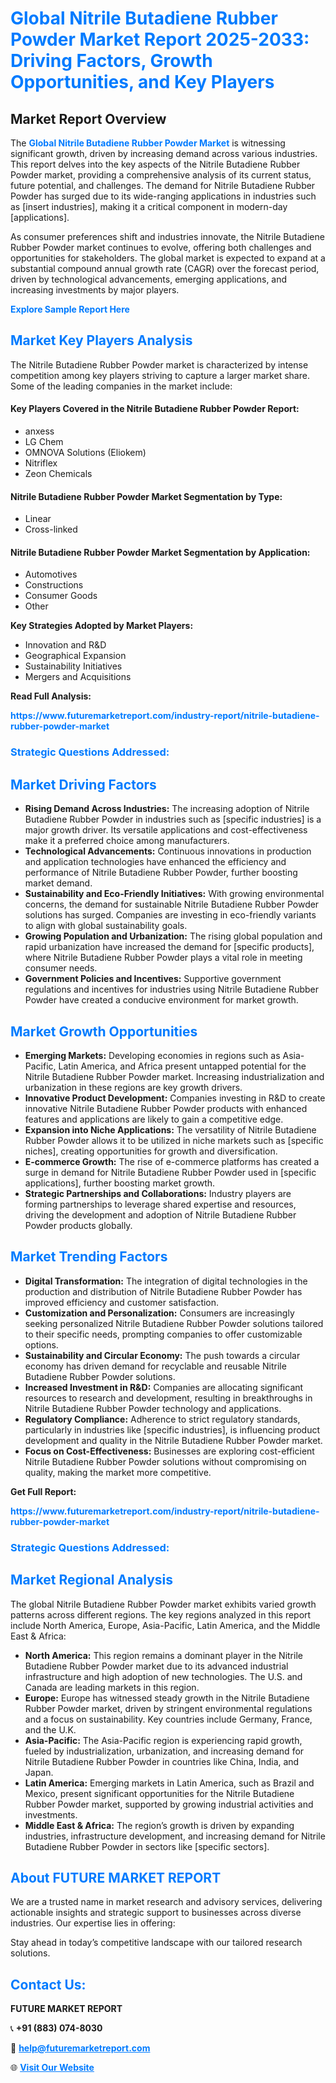 <h1 style="color: #007BFF;">Global Nitrile Butadiene Rubber Powder Market Report 2025-2033: Driving Factors, Growth Opportunities, and Key Players</h1>

<section id="overview">
<h2>Market Report Overview</h2>
<p>The <a href="https://www.futuremarketreport.com/industry-report/nitrile-butadiene-rubber-powder-market" style="color: #007BFF; text-decoration: none;"><strong>Global Nitrile Butadiene Rubber Powder Market</strong></a> is witnessing significant growth, driven by increasing demand across various industries. This report delves into the key aspects of the Nitrile Butadiene Rubber Powder market, providing a comprehensive analysis of its current status, future potential, and challenges. The demand for Nitrile Butadiene Rubber Powder has surged due to its wide-ranging applications in industries such as [insert industries], making it a critical component in modern-day [applications].</p>
<p>As consumer preferences shift and industries innovate, the Nitrile Butadiene Rubber Powder market continues to evolve, offering both challenges and opportunities for stakeholders. The global market is expected to expand at a substantial compound annual growth rate (CAGR) over the forecast period, driven by technological advancements, emerging applications, and increasing investments by major players.</p>
</section>

<section id="overview">
<p><a href="https://www.futuremarketreport.com/request-sample/reportId=87188" style="color: #007BFF; text-decoration: none;"><strong>Explore Sample Report Here</strong></a></p>
</section>

<section id="key-players">
<h2 style="color: #007BFF;">Market Key Players Analysis</h2>
<p>The Nitrile Butadiene Rubber Powder market is characterized by intense competition among key players striving to capture a larger market share. Some of the leading companies in the market include:</p>
<h4>Key Players Covered in the Nitrile Butadiene Rubber Powder Report:</h4>
<ul><li>anxess</li><li>LG Chem</li><li>OMNOVA Solutions (Eliokem)</li><li>Nitriflex</li><li>Zeon Chemicals</li></ul>
<h4>Nitrile Butadiene Rubber Powder Market Segmentation by Type:</h4>
<ul><li>Linear</li><li>Cross-linked</li></ul>

<h4>Nitrile Butadiene Rubber Powder Market Segmentation by Application:</h4>
<ul><li>Automotives</li><li>Constructions</li><li>Consumer Goods</li><li>Other</li></ul>
<p><strong>Key Strategies Adopted by Market Players:</strong></p>
<ul>
<li>Innovation and R&D</li>
<li>Geographical Expansion</li>
<li>Sustainability Initiatives</li>
<li>Mergers and Acquisitions</li>
</ul>
</section>

<section>
<p><strong>Read Full Analysis: </strong></p><a href="https://www.futuremarketreport.com/industry-report/nitrile-butadiene-rubber-powder-market" style="color: #007BFF; text-decoration: none;"><strong>https://www.futuremarketreport.com/industry-report/nitrile-butadiene-rubber-powder-market</strong></a>
<h3 style="color: #007BFF;">Strategic Questions Addressed:</h3>
</section>

<section id="driving-factors">
<h2 style="color: #007BFF;">Market Driving Factors</h2>
<ul>
<li><strong>Rising Demand Across Industries:</strong> The increasing adoption of Nitrile Butadiene Rubber Powder in industries such as [specific industries] is a major growth driver. Its versatile applications and cost-effectiveness make it a preferred choice among manufacturers.</li>
<li><strong>Technological Advancements:</strong> Continuous innovations in production and application technologies have enhanced the efficiency and performance of Nitrile Butadiene Rubber Powder, further boosting market demand.</li>
<li><strong>Sustainability and Eco-Friendly Initiatives:</strong> With growing environmental concerns, the demand for sustainable Nitrile Butadiene Rubber Powder solutions has surged. Companies are investing in eco-friendly variants to align with global sustainability goals.</li>
<li><strong>Growing Population and Urbanization:</strong> The rising global population and rapid urbanization have increased the demand for [specific products], where Nitrile Butadiene Rubber Powder plays a vital role in meeting consumer needs.</li>
<li><strong>Government Policies and Incentives:</strong> Supportive government regulations and incentives for industries using Nitrile Butadiene Rubber Powder have created a conducive environment for market growth.</li>
</ul>
</section>

<section id="growth-opportunities">
<h2 style="color: #007BFF;">Market Growth Opportunities</h2>
<ul>
<li><strong>Emerging Markets:</strong> Developing economies in regions such as Asia-Pacific, Latin America, and Africa present untapped potential for the Nitrile Butadiene Rubber Powder market. Increasing industrialization and urbanization in these regions are key growth drivers.</li>
<li><strong>Innovative Product Development:</strong> Companies investing in R&D to create innovative Nitrile Butadiene Rubber Powder products with enhanced features and applications are likely to gain a competitive edge.</li>
<li><strong>Expansion into Niche Applications:</strong> The versatility of Nitrile Butadiene Rubber Powder allows it to be utilized in niche markets such as [specific niches], creating opportunities for growth and diversification.</li>
<li><strong>E-commerce Growth:</strong> The rise of e-commerce platforms has created a surge in demand for Nitrile Butadiene Rubber Powder used in [specific applications], further boosting market growth.</li>
<li><strong>Strategic Partnerships and Collaborations:</strong> Industry players are forming partnerships to leverage shared expertise and resources, driving the development and adoption of Nitrile Butadiene Rubber Powder products globally.</li>
</ul>
</section>

<section id="trending-factors">
<h2 style="color: #007BFF;">Market Trending Factors</h2>
<ul>
<li><strong>Digital Transformation:</strong> The integration of digital technologies in the production and distribution of Nitrile Butadiene Rubber Powder has improved efficiency and customer satisfaction.</li>
<li><strong>Customization and Personalization:</strong> Consumers are increasingly seeking personalized Nitrile Butadiene Rubber Powder solutions tailored to their specific needs, prompting companies to offer customizable options.</li>
<li><strong>Sustainability and Circular Economy:</strong> The push towards a circular economy has driven demand for recyclable and reusable Nitrile Butadiene Rubber Powder solutions.</li>
<li><strong>Increased Investment in R&D:</strong> Companies are allocating significant resources to research and development, resulting in breakthroughs in Nitrile Butadiene Rubber Powder technology and applications.</li>
<li><strong>Regulatory Compliance:</strong> Adherence to strict regulatory standards, particularly in industries like [specific industries], is influencing product development and quality in the Nitrile Butadiene Rubber Powder market.</li>
<li><strong>Focus on Cost-Effectiveness:</strong> Businesses are exploring cost-efficient Nitrile Butadiene Rubber Powder solutions without compromising on quality, making the market more competitive.</li>
</ul>
</section>

<section>
<p><strong>Get Full Report: </strong></p><a href="https://www.futuremarketreport.com/industry-report/nitrile-butadiene-rubber-powder-market" style="color: #007BFF; text-decoration: none;"><strong>https://www.futuremarketreport.com/industry-report/nitrile-butadiene-rubber-powder-market</strong></a>
<h3 style="color: #007BFF;">Strategic Questions Addressed:</h3>
</section>


<section id="regional-analysis">
<h2 style="color: #007BFF;">Market Regional Analysis</h2>
<p>The global Nitrile Butadiene Rubber Powder market exhibits varied growth patterns across different regions. The key regions analyzed in this report include North America, Europe, Asia-Pacific, Latin America, and the Middle East & Africa:</p>
<ul>
<li><strong>North America:</strong> This region remains a dominant player in the Nitrile Butadiene Rubber Powder market due to its advanced industrial infrastructure and high adoption of new technologies. The U.S. and Canada are leading markets in this region.</li>
<li><strong>Europe:</strong> Europe has witnessed steady growth in the Nitrile Butadiene Rubber Powder market, driven by stringent environmental regulations and a focus on sustainability. Key countries include Germany, France, and the U.K.</li>
<li><strong>Asia-Pacific:</strong> The Asia-Pacific region is experiencing rapid growth, fueled by industrialization, urbanization, and increasing demand for Nitrile Butadiene Rubber Powder in countries like China, India, and Japan.</li>
<li><strong>Latin America:</strong> Emerging markets in Latin America, such as Brazil and Mexico, present significant opportunities for the Nitrile Butadiene Rubber Powder market, supported by growing industrial activities and investments.</li>
<li><strong>Middle East & Africa:</strong> The region’s growth is driven by expanding industries, infrastructure development, and increasing demand for Nitrile Butadiene Rubber Powder in sectors like [specific sectors].</li>
</ul>
</section>

<footer>
<h2 style="color: #007BFF;">About FUTURE MARKET REPORT</h2>
<p>We are a trusted name in market research and advisory services, delivering actionable insights and strategic support to businesses across diverse industries. Our expertise lies in offering:</p>

<p>Stay ahead in today’s competitive landscape with our tailored research solutions.</p>

<h2 style="color: #007BFF;">Contact Us:</h2>
<p><strong>FUTURE MARKET REPORT</strong></p>
<p>📞 <strong>+91 (883) 074-8030</strong></p>
<p>📧 <strong><a href="mailto:help@futuremarketreport.com" style="color: #007BFF;">help@futuremarketreport.com</a></strong></p>
<p>🌐 <strong><a href="https://www.futuremarketreport.com/" style="color: #007BFF;">Visit Our Website</a></strong></p>
</footer>